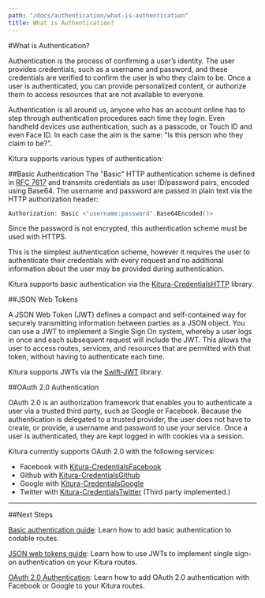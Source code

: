 ```yaml
---
path: "/docs/authentication/what-is-authentication"
title: What is Authentication?
---
```


#What is Authentication?

Authentication is the process of confirming a user’s identity. The user provides credentials, such as a username and password, and these credentials are verified to confirm the user is who they claim to be. Once a user is authenticated, you can provide personalized content, or authorize them to access resources that are not available to everyone.

Authentication is all around us, anyone who has an account online has to step through authentication procedures each time they login. Even handheld devices use authentication, such as a passcode, or Touch ID and even Face ID. In each case the aim is the same: "Is this person who they claim to be?".

Kitura supports various types of authentication:

##Basic Authentication
The "Basic" HTTP authentication scheme is defined in [RFC 7617](https://tools.ietf.org/html/rfc7617) and transmits credentials as user ID/password pairs, encoded using Base64. The username and password are passed in plain text via the HTTP authorization header:

```swift
Authorization: Basic <"username:password".Base64Encoded()>
```

Since the password is not encrypted, this authentication scheme must be used with HTTPS.

This is the simplest authentication scheme, however it requires the user to authenticate their credentials with every request and no additional information about the user may be provided during authentication.

Kitura supports basic authentication via the [Kitura-CredentialsHTTP](https://github.com/Kitura/Kitura-CredentialsHTTP) library.


##JSON Web Tokens

A JSON Web Token (JWT) defines a compact and self-contained way for securely transmitting information between parties as a JSON object. You can use a JWT to implement a Single Sign On system, whereby a user logs in once and each subsequent request will include the JWT. This allows the user to access routes, services, and resources that are permitted with that token, without having to authenticate each time.

Kitura supports JWTs via the [Swift-JWT](https://github.com/Kitura/Swift-JWT) library.

##OAuth 2.0 Authentication

OAuth 2.0 is an authorization framework that enables you to authenticate a user via a trusted third party, such as Google or Facebook. Because the authentication is delegated to a trusted provider, the user does not have to create, or provide, a username and password to use your service. Once a user is authenticated, they are kept logged in with cookies via a session.

Kitura currently supports OAuth 2.0 with the following services:

- Facebook with [Kitura-CredentialsFacebook](https://github.com/Kitura/Kitura-CredentialsFacebook)
- Github with [Kitura-CredentialsGithub](https://github.com/Kitura/Kitura-CredentialsGitHub)
- Google with [Kitura-CredentialsGoogle](https://github.com/Kitura/Kitura-CredentialsGoogle)
- Twitter with [Kitura-CredentialsTwitter](https://github.com/jacobvanorder/Kitura-CredentialsTwitter) (Third party implemented.)

---

##Next Steps

[Basic authentication guide](./basic-authentication): Learn how to add basic authentication to codable routes.

[JSON web tokens guide](./jwt): Learn how to use JWTs to implement single sign-on authentication on your Kitura routes.

[OAuth 2.0 Authentication](./oauth2): Learn how to add OAuth 2.0 authentication with Facebook or Google to your Kitura routes.
